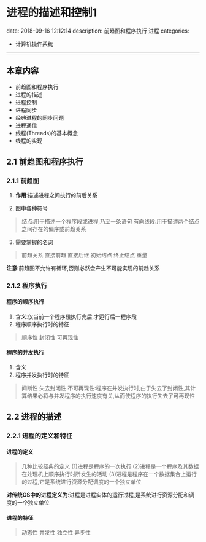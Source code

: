 #   进程的描述和控制1
date: 2018-09-16 12:12:14
description: 前趋图和程序执行 进程
categories:
-   计算机操作系统
---
##  本章内容
+   前趋图和程序执行
+   进程的描述
+   进程控制
+   进程同步
+   经典进程的同步问题
+   进程通信
+   线程(Threads)的基本概念
+   线程的实现

<!--more-->

##  2.1 前趋图和程序执行
### 2.1.1 前趋图
1.  **作用**:描述进程之间执行的前后关系

2.  图中各种符号
> 结点:用于描述一个程序段或进程,乃至一条语句
> 有向线段:用于描述两个结点之间存在的偏序或前趋关系

3.  需要掌握的名词
> 前趋关系
> 直接前趋
> 直接后继
> 初始结点
> 终止结点
> 重量

**注意**:前趋图不允许有循环,否则必然会产生不可能实现的前趋关系

### 2.1.2 程序执行
####    程序的顺序执行
1.  含义:仅当前一个程序段执行完后,才运行后一程序段
2.  程序顺序执行时的特征
> 顺序性
> 封闭性
> 可再现性

####    程序的并发执行
1.  含义
2.  程序并发执行时的特征
>   间断性
>   失去封闭性
>   不可再现性:程序在并发执行时,由于失去了封闭性,其计算结果必将与并发程序的执行速度有关,从而使程序的执行失去了可再现性

## 2.2 进程的描述
### 2.2.1 进程的定义和特征
####    进程的定义
>    几种比较经典的定义
>    (1)进程是程序的一次执行
>    (2)进程是一个程序及其数据在处理机上顺序执行时所发生的活动
>    (3)进程是程序在一个数据集合上运行的过程,它是系统进行资源分配调度的一个独立单位

**对传统OS中的进程定义为**:进程是进程实体的运行过程,是系统进行资源分配和调度的一个独立单位

####    进程的特征
>   动态性
>   并发性
>   独立性
>   异步性
